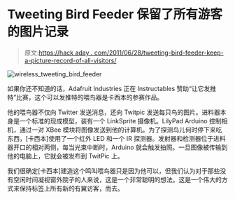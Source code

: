 # Tweeting Bird Feeder 保留了所有游客的图片记录

> 原文:[https://hack aday . com/2011/06/28/tweeting-bird-feeder-keep-a-picture-record-of-all-visitors/](https://hackaday.com/2011/06/28/tweeting-bird-feeder-keeps-a-picture-record-of-all-visitors/)

![wireless_tweeting_bird_feeder](../Images/1cba6d92e99b414f9569b9ca89903a9d.png "wireless_tweeting_bird_feeder")

如果你还不知道的话，Adafruit Industries 正在 Instructables 赞助“让它发推特”比赛，这个可以发推特的喂鸟器是卡西本的参赛作品。

他的喂鸟器不仅向 Twitter 发送消息，还向 Twitpic 发送每只鸟的图片。进料器本身是一个标准的现成模型，装有一个 LinkSprite 摄像机。LilyPad Arduino 控制相机，通过一对 XBee 模块将图像发送到他的计算机。为了探测鸟儿何时停下来吃东西，[卡西本]使用了一个红外 LED 和一个 IR 探测器。发射器和检测器位于进料器开口的相对两侧，每当光束中断时，Arduino 就会触发拍照。一旦图像被传输到他的电脑上，它就会被发布到 TwitPic 上。

我们很确定[卡西本]建造这个鸣叫喂鸟器只是因为他可以，但我们认为对于那些没有空闲时间凝视窗外院子的人来说，这是一个非常聪明的想法。这是一个伟大的方式来保持标签上所有新的有翼访客，而去。